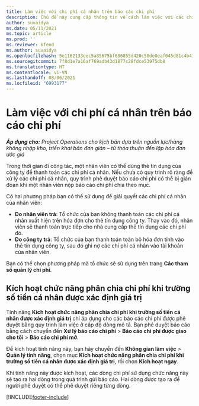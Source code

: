```yaml
---
title: Làm việc với chi phí cá nhân trên báo cáo chi phí
description: Chủ đề này cung cấp thông tin về cách làm việc với các chi phí cá nhân do nhân viên phát sinh khi đi công tác.
author: suvaidya
ms.date: 05/11/2021
ms.topic: article
ms.prod: ''
ms.reviewer: kfend
ms.author: suvaidya
ms.openlocfilehash: 5e1162133eec5a85675bf686855d420c50de0eaf045d81c4b417b6fe66ee19fe
ms.sourcegitcommit: 7f8d1e7a16af769adb43d1877c28fdce53975db8
ms.translationtype: HT
ms.contentlocale: vi-VN
ms.lasthandoff: 08/06/2021
ms.locfileid: "6993177"
---
```

# <a name="work-with-personal-expenses-on-an-expense-report"></a>Làm việc với chi phí cá nhân trên báo cáo chi phí

_**Áp dụng cho:** Project Operations cho kịch bản dựa trên nguồn lực/hàng không nhập kho, triển khai bản đơn giản – từ thỏa thuận đến lập hóa đơn ước giá_

Trong thời gian đi công tác, một nhân viên có thể dùng thẻ tín dụng của công ty để thanh toán các chi phí cá nhân. Nếu chưa có quy trình rõ ràng để xử lý các chi phí cá nhân, quy trình phê duyệt báo cáo chi phí có thể bị gián đoạn khi một nhân viên nộp báo cáo chi phí chia theo mục.

Có hai phương pháp bạn có thể sử dụng để giải quyết các chi phí cá nhân của nhân viên:

  - **Do nhân viên trả**: Tổ chức của bạn không thanh toán các chi phí cá nhân xuất hiện trên hóa đơn cho thẻ tín dụng công ty. Thay vào đó, nhân viên sẽ thanh toán trực tiếp cho nhà cung cấp thẻ tín dụng các chi phí đó. 
  - **Do công ty trả**: Tổ chức của bạn thanh toán toàn bộ hóa đơn tính vào thẻ tín dụng công ty, sau đó ghi nợ các chi phí cá nhân vào tài khoản của nhân viên.

Bạn có thể chọn phương pháp mà tổ chức sẽ sử dụng trên trang **Các tham số quản lý chi phí**.


## <a name="enable-split-expense-function-when-personal-amount-field-has-value-defined"></a>Kích hoạt chức năng phân chia chi phí khi trường số tiền cá nhân được xác định giá trị

Tính năng **Kích hoạt chức năng phân chia chi phí khi trường số tiền cá nhân được xác định giá trị** chỉ áp dụng cho các báo cáo chi phí được phê duyệt bằng quy trình làm việc ở cấp độ dòng mô tả. Bạn phê duyệt báo cáo bằng cách chuyển đến **Xử lý báo cáo chi phí** > **Báo cáo chi phí được giao cho tôi** > **Báo cáo chi phí mở**. 

Để kích hoạt tính năng này, bạn hãy chuyển đến **Không gian làm việc** > **Quản lý tính năng**, chọn mục **Kích hoạt chức năng phân chia chi phí khi trường số tiền cá nhân được xác định giá trị**, rồi chọn **Kích hoạt ngay**. 

Khi tính năng này được kích hoạt, các dòng chi phí sử dụng chức năng này sẽ tạo ra hai dòng trong quá trình gửi báo cáo. Hai dòng được tạo ra để người phê duyệt có thể phê duyệt riêng từng dòng.


[!INCLUDE[footer-include](../includes/footer-banner.md)]
